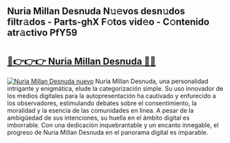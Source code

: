 ## Nuria Millan Desnuda N𝚞𝚎vos desn𝚞dos filtr𝚊dos - Parts-ghX F𝚘tos vid𝚎o - C𝚘ntenido atr𝚊ctivo PfY59

# <h2><a href="http://mb92ar.tromn.icu/?c=Nuria+Millan+Desnuda">🔗👉👉👉 Nuria Millan Desnuda 🔗🔗</a></h2>

[![Nuria Millan Desnuda nuevo](https://i.imgur.com/pEAQMta.gif)](http://mb92ar.tromn.icu/?c=Nuria+Millan+Desnuda)
Nuria Millan Desnuda, una personalidad intrigante y enigmática, elude la categorización simple. Su uso innovador de los medios digitales para la autopresentación ha cautivado y enfurecido a los observadores, estimulando debates sobre el consentimiento, la moralidad y la esencia de las comunidades en línea. A pesar de la ambigüedad de sus intenciones, su huella en el ámbito digital es imborrable. Con una dedicación inquebrantable y un encanto innegable, el progreso de Nuria Millan Desnuda en el panorama digital es imparable.
